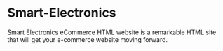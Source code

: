 # Smart-Electronics
Smart Electronics eCommerce HTML website is a remarkable HTML site that will get your e-commerce website moving forward.
